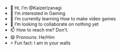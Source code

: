 - 👋 Hi, I’m @KaizerIzanagi
- 👀 I’m interested in Gaming
- 🌱 I’m currently learning How to make video games
- 💞️ I’m looking to collaborate on nothing yet
- 📫 How to reach me? Don't.
- 😄 Pronouns: He/Him
- ⚡ Fun fact: I am in your walls

<!---
KaizerIzanagi/KaizerIzanagi is a ✨ special ✨ repository because its `README.md` (this file) appears on your GitHub profile.
You can click the Preview link to take a look at your changes.
--->
